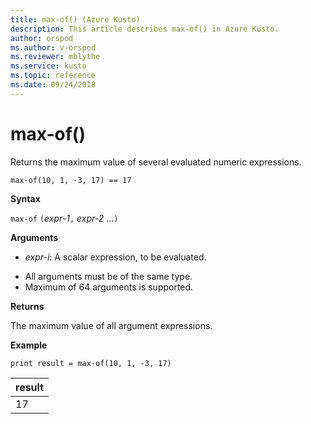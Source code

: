 ```yaml
---
title: max-of() (Azure Kusto)
description: This article describes max-of() in Azure Kusto.
author: orspod
ms.author: v-orspod
ms.reviewer: mblythe
ms.service: kusto
ms.topic: reference
ms.date: 09/24/2018
---
```

# max-of()

Returns the maximum value of several evaluated numeric expressions.

    max-of(10, 1, -3, 17) == 17

**Syntax**

`max-of` `(`*expr-1*`,` *expr-2* ...`)`

**Arguments**

* *expr-i*: A scalar expression, to be evaluated.

- All arguments must be of the same type.
- Maximum of 64 arguments is supported.

**Returns**

The maximum value of all argument expressions.

**Example**

```kusto
print result = max-of(10, 1, -3, 17) 
```

|result|
|---|
|17|